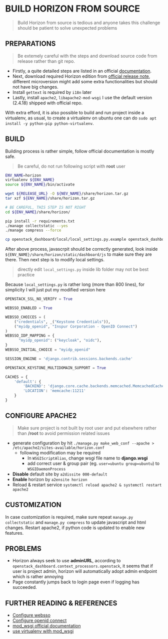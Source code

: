 # BUILD HORIZON FROM SOURCE

> Build Horizon from source is tedious and
> anyone takes this challenge should be patient
> to solve unexpected problems

## PREPARATIONS

> Be extemely careful with the steps and download source code from release
> rather than git repo.

* Firstly, a quite detailed steps are listed in an official [documentation](https://docs.openstack.org/horizon/latest/install/from-source.html#static-assets).
* Next, download required Horizon edition from [official release note](https://releases.openstack.org/pike/index.html#pike-horizon), different microversion might add some extra functionalities but should not have big changes.
* Install `gettext` is required by `i18n` later
* Lastly, install `apache2`, `libapache2-mod-wsgi` I use the default version (2.4.18) shipped with official repo.

With extra efford, it is also possible to build and run project inside a virtualenv, as usual, to create a virtualenv on ubuntu one can do `sudo apt install -y python-pip python-virtualenv`.

## BUILD

Building process is rather simple, follow official documentation is mostly safe.

> Be careful, do not run following script with **root** user

```bash
ENV_NAME=horizon
virtualenv ${ENV_NAME}
source ${ENV_NAME}/bin/activate

wget ${RELEASE_URL} -O ${NEV_NAME}/share/horizon.tar.gz
tar xzf ${ENV_NAME}/share/horizon.tar.gz

# BE CAREFUL, THIS STEP IS NOT RIGHT
cd ${ENV_NAME}/share/horizon/

pip install -r requirements.txt
./manage collectstatic --yes
./manage compress --force

cp openstack_dashboard/local/local_settings.py.example openstack_dashboard/local/local_settings.py
```

After above process, javascrpit should be correctly generated, look inside `${ENV_NAME}/share/horizon/static/dashboard/js` to make sure they are there. Then next step is to modify local settings.

> directly edit `local_settings.py` inside lib folder may not be best
> practice

Because `local_settings.py` is rather long (more than 800 lines), for simplicity I will just put my modified version here

```python
OPENSTACK_SSL_NO_VERIFY = True

WEBSSO_ENABLED = True

WEBSSO_CHOICES = (
    ("credentials", _("Keystone Credentials")),
    ("myidp_openid", "Inspur Corporation - OpenID Connect")
)
WEBSSO_IDP_MAPPING = {
      "myidp_openid": ("keycloak", "oidc"),
}
WEBSSO_INITIAL_CHOICE = "myidp_openid"

SESSION_ENGINE = 'django.contrib.sessions.backends.cache'

OPENSTACK_KEYSTONE_MULTIDOMAIN_SUPPORT = True

CACHES = {
    'default': {
        'BACKEND': 'django.core.cache.backends.memcached.MemcachedCache',
        'LOCATION': 'memcache:11211'
    }
}
```

## CONFIGURE APACHE2

> Make sure project is not built by root user
> and put elsewhere rather
> than **/root** to avoid permission related issues

* generate configuration by hit `./manage.py make_web_conf --apache > /etc/apache2/sites-available/horizon.conf`
  * following modification may be required
    * In `WSGIScriptAlias`, change wsgi file name to **django.wsgi**
    * add correct user & group pair (eg. `user=ubuntu group=ubuntu`) to `WSGIDaemonProcess`
* **Disable** default site by `a2dissite 000-default`
* **Enable** horizon by `a2ensite horizon`
* Reload & restart service `systemctl reload apache2 & systemctl restart apache2`

## CUSTOMIZATION

In case customization is required, make sure repeat `manage.py collectstatic` and `manage.py compress` to update javascript and html changes. Restart apache2, if python code is updated to enable new features.

## PROBLEMS

* Horizon always seek to use **adminURL**, according to `openstack_dashboard.context_processors.openstack`, it seems that if user is project admin, horizon will automatically adopt admin endpoint which is rather annoying
* Page constantly jumps back to login page even if logging has succeeded.

## FURTHER READING & REFERENCES

* [Configure websso](https://docs.openstack.org/keystone/pike/advanced-topics/federation/websso.html)
* [Configure openid connect](https://docs.openstack.org/keystone/pike/advanced-topics/federation/openidc.html)
* [mod_wsgi official documentation](https://modwsgi.readthedocs.io/en/develop/index.html)
* [use virtualenv with mod_wsgi](https://www.digitalocean.com/community/tutorials/how-to-run-django-with-mod_wsgi-and-apache-with-a-virtualenv-python-environment-on-a-debian-vps)